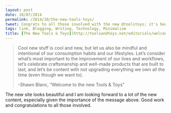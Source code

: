 ```yaml
---
layout: post
date: 10/07/2014
permalink: /2014/10/the-new-tools-toys/
tweet: Congrats to all those involved with the new @toolstoys; it's beautifully authentic.
tags: link, Blogging, Writing, Technology, Minimalism
title: [The New Tools & Toys](http://toolsandtoys.net/editorials/welcome/)
---
```


<blockquote>
  <p>Cool new stuff is cool and new, but let us also be mindful and intentional of our consumption habits and our lifestyles. Let’s consider what’s most important to the improvement of our lives and workflows, let’s celebrate craftsmanship and well-made products that are built to last, and let’s be content with not upgrading everything we own all the time (even though we want to).</p>
  
  <p>-Shawn Blanc, &#8220;Welcome to the new Tools &amp; Toys&#8221;</p>
</blockquote>

<p>The new site looks beautiful and I am looking forward to a lot of the new content, especially given the importance of the message above. Good work and congratulations to all those involved.</p>
